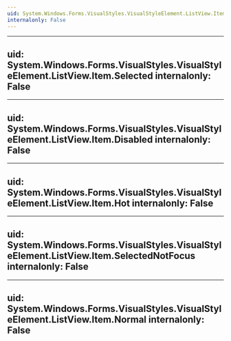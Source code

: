 ```yaml
---
uid: System.Windows.Forms.VisualStyles.VisualStyleElement.ListView.Item
internalonly: False
---
```


---
uid: System.Windows.Forms.VisualStyles.VisualStyleElement.ListView.Item.Selected
internalonly: False
---

---
uid: System.Windows.Forms.VisualStyles.VisualStyleElement.ListView.Item.Disabled
internalonly: False
---

---
uid: System.Windows.Forms.VisualStyles.VisualStyleElement.ListView.Item.Hot
internalonly: False
---

---
uid: System.Windows.Forms.VisualStyles.VisualStyleElement.ListView.Item.SelectedNotFocus
internalonly: False
---

---
uid: System.Windows.Forms.VisualStyles.VisualStyleElement.ListView.Item.Normal
internalonly: False
---

